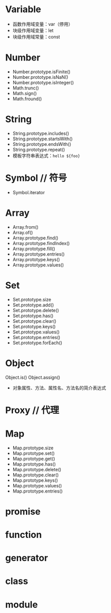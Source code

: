 # Variable
* 函数作用域变量：var（停用）
* 块级作用域变量：let
* 块级作用域常量：const

# Number
* Number.prototype.isFinite()
* Number.prototype.isNaN()
* Number.prototype.isInteger()
* Math.trunc()
* Math.sign()
* Math.fround()

# String
* String.prototype.includes()
* String.prototype.startsWith()
* String.prototype.endsWith()
* String.prototype.repeat()
* 模板字符串表达式：`hello ${foo}`

# Symbol // 符号
* Symbol.iterator

# Array
* Array.from()
* Array.of()
* Array.prototype.find()
* Array.prototype.findIndex()
* Array.prototype.fill()
* Array.prototype.entries()
* Array.prototype.keys()
* Array.prototype.values()

# Set
* Set.prototype.size
* Set.prototype.add()
* Set.prototype.delete()
* Set.prototype.has()
* Set.prototype.clear()
* Set.prototype.keys()
* Set.prototype.values()
* Set.prototype.entries()
* Set.prototype.forEach()

# Object
Object.is()
Object.assign()
* 对象属性、方法、属性名、方法名的简介表达式

# Proxy // 代理

# Map
* Map.prototype.size
* Map.prototype.set()
* Map.prototype.get()
* Map.prototype.has()
* Map.prototype.delete()
* Map.prototype.clear()
* Map.prototype.keys()
* Map.prototype.values()
* Map.prototype.entries()

# promise

# function

# generator

# class

# module
